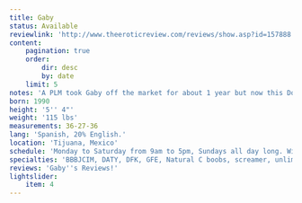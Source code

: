 ```yaml
---
title: Gaby
status: Available
reviewlink: 'http://www.theeroticreview.com/reviews/show.asp?id=157888'
content:
    pagination: true
    order:
        dir: desc
        by: date
    limit: 5
notes: 'A PLM took Gaby off the market for about 1 year but now this Dominican beauty is available again for your enjoyement with a new and improved menu not to mention a masters in Greeek.'
born: 1990
height: '5'' 4"'
weight: '115 lbs'
measurements: 36-27-36
lang: 'Spanish, 20% English.'
location: 'Tijuana, Mexico'
schedule: 'Monday to Saturday from 9am to 5pm, Sundays all day long. Will do overnight dates after 11pm.'
specialties: 'BBBJCIM, DATY, DFK, GFE, Natural C boobs, screamer, unlimited ANAL, will do bisexual dates.'
reviews: 'Gaby''s Reviews!'
lightslider:
    item: 4
---
```



